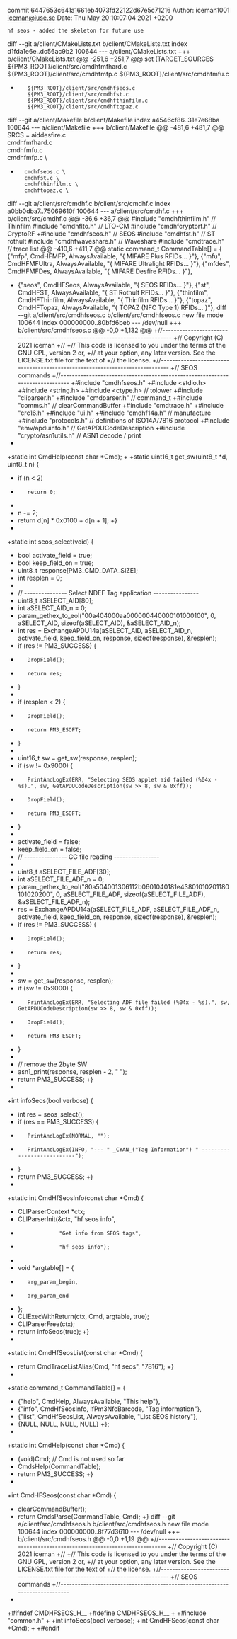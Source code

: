 commit 6447653c641a1661eb4073fd22122d67e5c71216
Author: iceman1001 <iceman@iuse.se>
Date:   Thu May 20 10:07:04 2021 +0200

    hf seos - added the skeleton for future use

diff --git a/client/CMakeLists.txt b/client/CMakeLists.txt
index d1fda1e6e..dc56ac9b2 100644
--- a/client/CMakeLists.txt
+++ b/client/CMakeLists.txt
@@ -251,6 +251,7 @@ set (TARGET_SOURCES
         ${PM3_ROOT}/client/src/cmdhfmfhard.c
         ${PM3_ROOT}/client/src/cmdhfmfp.c
         ${PM3_ROOT}/client/src/cmdhfmfu.c
+        ${PM3_ROOT}/client/src/cmdhfseos.c
         ${PM3_ROOT}/client/src/cmdhfst.c
         ${PM3_ROOT}/client/src/cmdhfthinfilm.c
         ${PM3_ROOT}/client/src/cmdhftopaz.c
diff --git a/client/Makefile b/client/Makefile
index a4546cf86..31e7e68ba 100644
--- a/client/Makefile
+++ b/client/Makefile
@@ -481,6 +481,7 @@ SRCS =  aiddesfire.c \
 		cmdhfmfhard.c \
 		cmdhfmfu.c \
 		cmdhfmfp.c \
+		cmdhfseos.c \
 		cmdhfst.c \
 		cmdhfthinfilm.c \
 		cmdhftopaz.c \
diff --git a/client/src/cmdhf.c b/client/src/cmdhf.c
index a0bb0dba7..75069610f 100644
--- a/client/src/cmdhf.c
+++ b/client/src/cmdhf.c
@@ -36,6 +36,7 @@
 #include "cmdhfthinfilm.h"  // Thinfilm
 #include "cmdhflto.h"       // LTO-CM
 #include "cmdhfcryptorf.h"  // CryptoRF
+#include "cmdhfseos.h"      // SEOS
 #include "cmdhfst.h"        // ST rothult
 #include "cmdhfwaveshare.h" // Waveshare
 #include "cmdtrace.h"       // trace list
@@ -410,6 +411,7 @@ static command_t CommandTable[] = {
     {"mfp",         CmdHFMFP,         AlwaysAvailable, "{ MIFARE Plus RFIDs...                }"},
     {"mfu",         CmdHFMFUltra,     AlwaysAvailable, "{ MIFARE Ultralight RFIDs...          }"},
     {"mfdes",       CmdHFMFDes,       AlwaysAvailable, "{ MIFARE Desfire RFIDs...             }"},
+    {"seos",        CmdHFSeos,        AlwaysAvailable, "{ SEOS RFIDs...                       }"},
     {"st",          CmdHFST,          AlwaysAvailable, "{ ST Rothult RFIDs...                 }"},
     {"thinfilm",    CmdHFThinfilm,    AlwaysAvailable, "{ Thinfilm RFIDs...                   }"},
     {"topaz",       CmdHFTopaz,       AlwaysAvailable, "{ TOPAZ (NFC Type 1) RFIDs...         }"},
diff --git a/client/src/cmdhfseos.c b/client/src/cmdhfseos.c
new file mode 100644
index 000000000..80bfd6beb
--- /dev/null
+++ b/client/src/cmdhfseos.c
@@ -0,0 +1,132 @@
+//-----------------------------------------------------------------------------
+// Copyright (C) 2021 iceman
+//
+// This code is licensed to you under the terms of the GNU GPL, version 2 or,
+// at your option, any later version. See the LICENSE.txt file for the text of
+// the license.
+//-----------------------------------------------------------------------------
+// SEOS commands
+//-----------------------------------------------------------------------------
+#include "cmdhfseos.h"
+#include <stdio.h>
+#include <string.h>
+#include <ctype.h>              // tolower
+#include "cliparser.h"
+#include "cmdparser.h"          // command_t
+#include "comms.h"              // clearCommandBuffer
+#include "cmdtrace.h"
+#include "crc16.h"
+#include "ui.h"
+#include "cmdhf14a.h"           // manufacture
+#include "protocols.h"          // definitions of ISO14A/7816 protocol
+#include "emv/apduinfo.h"       // GetAPDUCodeDescription
+#include "crypto/asn1utils.h"   // ASN1 decode / print
+
+static int CmdHelp(const char *Cmd);
+
+static uint16_t get_sw(uint8_t *d, uint8_t n) {
+    if (n < 2)
+        return 0;
+
+    n -= 2;
+    return d[n] * 0x0100 + d[n + 1];
+}
+
+static int seos_select(void) {
+    bool activate_field = true;
+    bool keep_field_on = true;
+    uint8_t response[PM3_CMD_DATA_SIZE];
+    int resplen = 0;
+
+    // ---------------  Select NDEF Tag application ----------------
+    uint8_t aSELECT_AID[80];
+    int aSELECT_AID_n = 0;
+    param_gethex_to_eol("00a404000aa000000440000101000100", 0, aSELECT_AID, sizeof(aSELECT_AID), &aSELECT_AID_n);
+    int res = ExchangeAPDU14a(aSELECT_AID, aSELECT_AID_n, activate_field, keep_field_on, response, sizeof(response), &resplen);
+    if (res != PM3_SUCCESS) {
+        DropField();
+        return res;
+    }
+
+    if (resplen < 2) {
+        DropField();
+        return PM3_ESOFT;
+    }
+
+    uint16_t sw = get_sw(response, resplen);
+    if (sw != 0x9000) {
+        PrintAndLogEx(ERR, "Selecting SEOS applet aid failed (%04x - %s).", sw, GetAPDUCodeDescription(sw >> 8, sw & 0xff));
+        DropField();
+        return PM3_ESOFT;
+    }
+
+    activate_field = false;
+    keep_field_on = false;
+    // ---------------  CC file reading ----------------
+
+    uint8_t aSELECT_FILE_ADF[30];
+    int aSELECT_FILE_ADF_n = 0;
+    param_gethex_to_eol("80a504001306112b0601040181e43801010201180101020200", 0, aSELECT_FILE_ADF, sizeof(aSELECT_FILE_ADF), &aSELECT_FILE_ADF_n);
+    res = ExchangeAPDU14a(aSELECT_FILE_ADF, aSELECT_FILE_ADF_n, activate_field, keep_field_on, response, sizeof(response), &resplen);
+    if (res != PM3_SUCCESS) {
+        DropField();
+        return res;
+    }
+
+    sw = get_sw(response, resplen);
+    if (sw != 0x9000) {
+        PrintAndLogEx(ERR, "Selecting ADF file failed (%04x - %s).", sw, GetAPDUCodeDescription(sw >> 8, sw & 0xff));
+        DropField();
+        return PM3_ESOFT;
+    }
+
+    // remove the 2byte SW
+    asn1_print(response, resplen - 2, "  ");
+    return PM3_SUCCESS;
+}
+
+int infoSeos(bool verbose) {
+    int res = seos_select();
+    if (res == PM3_SUCCESS) {
+        PrintAndLogEx(NORMAL, "");
+        PrintAndLogEx(INFO, "--- " _CYAN_("Tag Information") " ---------------------------");
+    }
+    return PM3_SUCCESS;
+}
+
+static int CmdHfSeosInfo(const char *Cmd) {
+    CLIParserContext *ctx;
+    CLIParserInit(&ctx, "hf seos info",
+                  "Get info from SEOS tags",
+                  "hf seos info");
+
+    void *argtable[] = {
+        arg_param_begin,
+        arg_param_end
+    };
+    CLIExecWithReturn(ctx, Cmd, argtable, true);
+    CLIParserFree(ctx);
+    return infoSeos(true);
+}
+
+static int CmdHfSeosList(const char *Cmd) {
+    return CmdTraceListAlias(Cmd, "hf seos", "7816");
+}
+
+static command_t CommandTable[] = {
+    {"help",    CmdHelp,        AlwaysAvailable, "This help"},
+    {"info",    CmdHfSeosInfo,  IfPm3NfcBarcode, "Tag information"},
+    {"list",    CmdHfSeosList,  AlwaysAvailable, "List SEOS history"},
+    {NULL, NULL, NULL, NULL}
+};
+
+static int CmdHelp(const char *Cmd) {
+    (void)Cmd; // Cmd is not used so far
+    CmdsHelp(CommandTable);
+    return PM3_SUCCESS;
+}
+
+int CmdHFSeos(const char *Cmd) {
+    clearCommandBuffer();
+    return CmdsParse(CommandTable, Cmd);
+}
diff --git a/client/src/cmdhfseos.h b/client/src/cmdhfseos.h
new file mode 100644
index 000000000..8f77d3610
--- /dev/null
+++ b/client/src/cmdhfseos.h
@@ -0,0 +1,19 @@
+//-----------------------------------------------------------------------------
+// Copyright (C) 2021 iceman
+//
+// This code is licensed to you under the terms of the GNU GPL, version 2 or,
+// at your option, any later version. See the LICENSE.txt file for the text of
+// the license.
+//-----------------------------------------------------------------------------
+// SEOS commands
+//-----------------------------------------------------------------------------
+
+#ifndef CMDHFSEOS_H__
+#define CMDHFSEOS_H__
+
+#include "common.h"
+
+int infoSeos(bool verbose);
+int CmdHFSeos(const char *Cmd);
+
+#endif
